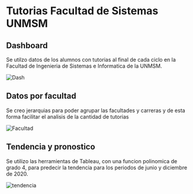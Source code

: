 # Tutorias Facultad de Sistemas UNMSM  
## Dashboard
Se utilzo datos de los alumnos con tutorias al final de cada ciclo en la Facultad de Ingenieria de Sistemas e Informatica de la UNMSM.

![Dash](https://user-images.githubusercontent.com/28151442/91380747-5c4b7000-e7eb-11ea-99b4-c540d6f7af9c.JPG)
  
## Datos por facultad 
Se creo jerarquias para poder agrupar las facultades y carreras y de esta forma facilitar el analisis de la cantidad de tutorias
  
  ![Facultad](https://user-images.githubusercontent.com/28151442/91378793-ec3aeb00-e7e6-11ea-9ba8-21fe0800d543.JPG ) 

## Tendencia y pronostico
Se utilizo las herramientas de Tableau, con una funcion polinomica de grado 4, para predecir la tendencia para los periodos de junio y diciembre de 2020.


![tendencia ](https://user-images.githubusercontent.com/28151442/91380407-7f295480-e7ea-11ea-8712-6b17807c3bcf.JPG)

